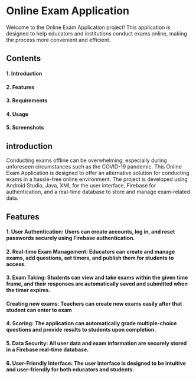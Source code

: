 # Online Exam Application
Welcome to the Online Exam Application project! This application is designed to help educators and institutions conduct exams online, making the process more convenient and efficient.
## Contents
<h4>1. Introduction</h4> 
<h4>2. Features</h4> 
<h4>3. Requirements</h4> 
<h4> 4. Usage</h4>
<h4>5. Screenshots</h4> 

## introduction
Conducting exams offline can be overwhelming, especially during unforeseen circumstances such as the COVID-19 pandemic. This Online Exam Application is designed to offer an alternative solution for conducting exams in a hassle-free online environment. The project is developed using Android Studio, Java, XML for the user interface, Firebase for authentication, and a real-time database to store and manage exam-related data.

## Features
<h4>1. User Authentication: Users can create accounts, log in, and reset passwords securely using Firebase authentication.</h4>
<h4>2. Real-time Exam Management: Educators can create and manage exams, add questions, set timers, and publish them for students to access.</h4>
<h4>3. Exam Taking: Students can view and take exams within the given time frame, and their responses are automatically saved and submitted when the timer expires.</h4>
<h4>Creating new exams: Teachers can create new exams easily after that student can enter to exam</h4>
<h4>4. Scoring: The application can automatically grade multiple-choice questions and provide results to students upon completion.</h4>
<h4>5. Data Security: All user data and exam information are securely stored in a Firebase real-time database.</h4>
<h4>6. User-Friendly Interface: The user interface is designed to be intuitive and user-friendly for both educators and students.</h4>



